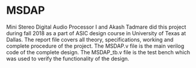 # MSDAP
Mini Stereo Digital Audio Processor
I and Akash Tadmare did this project during fall 2018 as a part of ASIC design course in University of Texas at Dallas.
The report file covers all theory, specifications, working and complete procedure of the project. 
The MSDAP.v file is the main verilog code of the complete design.
The MSDAP_tb.v file is the test bench which was used to verify the functionality of the design.
